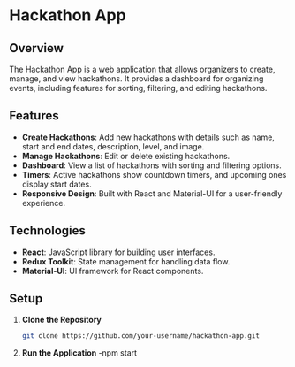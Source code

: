 # Hackathon App

## Overview

The Hackathon App is a web application that allows organizers to create, manage, and view hackathons. It provides a dashboard for organizing events, including features for sorting, filtering, and editing hackathons.

## Features

- **Create Hackathons**: Add new hackathons with details such as name, start and end dates, description, level, and image.
- **Manage Hackathons**: Edit or delete existing hackathons.
- **Dashboard**: View a list of hackathons with sorting and filtering options.
- **Timers**: Active hackathons show countdown timers, and upcoming ones display start dates.
- **Responsive Design**: Built with React and Material-UI for a user-friendly experience.

## Technologies

- **React**: JavaScript library for building user interfaces.
- **Redux Toolkit**: State management for handling data flow.
- **Material-UI**: UI framework for React components.

## Setup

1. **Clone the Repository**

   ```bash
   git clone https://github.com/your-username/hackathon-app.git
   ```

2. **Run the Application**
   -npm start
